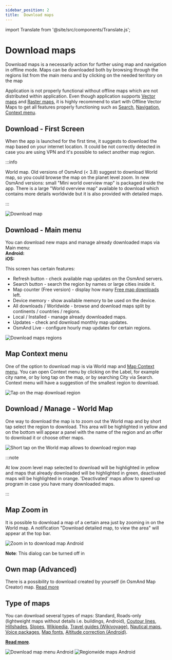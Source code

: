 ```yaml
---
sidebar_position: 2
title:  Download maps
---
```


import Translate from '@site/src/components/Translate.js';

# Download maps
Download maps is a necessarily action for further using map and navigation in offline mode. Maps can be downloaded both by browsing through the regions list from the main menu and by clicking on the needed territory on the map

Application is not properly functional without offline maps which are not distributed within application. Even though application supports [Vector maps](/osmand/map/vector-maps) and  [Raster maps](/osmand/map/raster-maps), it is highly recommend to start with Offline Vector Maps to get all features properly functioning such as [Search](/osmand/search), [Navigation](//osmand/navigation),  [Context menu](/osmand/map/map-context-menu). 

## Download - First Screen

When the app is launched for the first time, it suggests to download the map based on your internet location. It could be not correctly detected in case you are using VPN and it's possible to select another map region.

:::info

World map. Old versions of OsmAnd (< 3.8) suggest to download World map, so you could browse the map on the planet level zoom. In new OsmAnd versions: small "Mini world overview map" is packaged inside the app. There is a large "World overview map" available to download which contains more details worldwide but it is also provided with detailed maps.

:::


![Download map](/img/settings/download_map.png)

## Download - Main menu

You can download new maps and manage already downloaded maps via Main menu:  
**Android:** <Translate android="yes" ids="shared_string_menu,welmode_download_maps" />  
**iOS:** <Translate ios="yes" ids="menu,res_mapsres" />

This screen has certain features:
* Refresh button - check available map updates on the OsmAnd servers.
* Search button - search the region by names or large cities inside it.
* Map counter (Free version) - display how many [Free map downloads](/osmand/purchases/android#free-and-paid-features) left.
* Device memory - show available memory to be used on the device.
* All downloads / Worldwide - browse and download maps split by continents / countries / regions.
* Local / Installed - manage already downloaded maps.
* Updates - check and download monthly map updates.
* OsmAnd Live - configure hourly map updates for certain regions.

![Download maps regions](/img/settings/download_maps_regions.png)

## Map Context menu

One of the option to download map is via World map and [Map Context menu](/osmand/map/map-context-menu). You can open Context menu by clicking on the Label, for example city name, or by long tap on the map, or by searching City via Search. Context menu will have a suggestion of the smallest region to download.

![Tap on the map download region](/img/settings/tap_on_the_map_download_region.png)

## Download / Manage - World Map

One way to download the map is to zoom out the World map and by short tap select the region to download. This area will be highlighted in yellow and on the bottom will appear a panel with the name of the region and an offer to download it or choose other maps.

![Short tap on the World map allows to download region map](/img/map/download_region_map_via_worldmap.png)

:::note

At low zoom level map selected to download will be highlighted in yellow and maps that already downloaded will be highlighted in green, deactivated maps will be highlighted in orange. 'Deactivated' maps allow to speed up program in case you have many downloaded maps.

:::


## Map Zoom in
It is possible to download a map of a certain area just by zooming in on the World map. A notification "Download detailed map, to view the area" will appear at the top bar.

![Zoom in to download map Android](/img/settings/zoom_in_download_map_android.png)

**Note**: This dialog can be turned off in <Translate android="yes" ids="shared_string_menu,shared_string_settings,osmand_settings,dialogs_and_notifications_title" />


## Own map (Advanced)

There is a possibility to download created by yourself (in OsmAnd Map Creator) map. [Read more](/development/map-creation/create-offline-maps-yourself)

## Type of maps

You can download several types of maps: Standard, Roads-only (lightweight maps without details i.e. buildings, Android), [Coutour lines](/osmand/map/vector-maps#contour-lines), [Hillshades](/osmand/map/raster-maps#hillshade--slope), [Slopes](/osmand/map/raster-maps#hillshade--slope), [Wikipedia](/osmand/plugins/wikipedia), [Travel guides (Wikivoyage)](/osmand/plan-route/travel-guides), [Nautical maps](/osmand/plugins/nautical-charts), [Voice packages](/osmand/navigation/voice-navigation), [Map fonts](/osmand/map/vector-maps#map-fonts-android), [Altitude correction (Android)](/osmand/widgets/info-widgets#altitude).

**[Read more](/osmand/personal/maps#type-of-maps)**.

![Download map menu Android](/img/settings/download_map_menu_android.png) ![Regionwide maps Android](/img/settings/regionwide_maps_menu.png)





